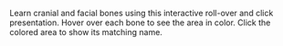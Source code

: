 Learn cranial and facial bones using this interactive roll-over and click presentation. 
Hover over each bone to see the area in color. 
Click the colored area to show its matching name. 
